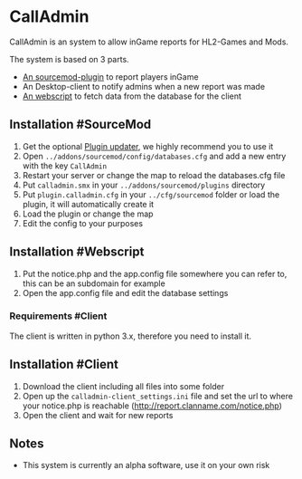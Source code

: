 # CallAdmin  
CallAdmin is an system to allow inGame reports for HL2-Games and Mods.  

The system is based on 3 parts.  
* [An sourcemod-plugin](https://github.com/Impact123/CallAdmin/) to report players inGame  
* An Desktop-client to notify admins  when a new report was made  
* [An webscript](https://github.com/Impact123/CallAdmin/) to fetch data from the database for the client  


## Installation #SourceMod
1. Get the optional [Plugin updater](http://forums.alliedmods.net/showthread.php?t=169095), we highly recommend you to use it  
2. Open `../addons/sourcemod/config/databases.cfg` and add a new entry with the key `CallAdmin`  
3. Restart your server or change the map to reload the databases.cfg file  
3. Put `calladmin.smx` in your `../addons/sourcemod/plugins` directory  
5. Put `plugin.calladmin.cfg` in your `../cfg/sourcemod` folder or load the plugin, it will automatically create it  
6. Load the plugin or change the map  
7. Edit the config to your purposes  


## Installation #Webscript
1. Put the notice.php and the app.config file somewhere you can refer to, this can be an subdomain for example  
2. Open the app.config file and edit the database settings


### Requirements #Client
The client is written in python 3.x, therefore you need to install it.


## Installation #Client
1. Download the client including all files into some folder  
2. Open up the `calladmin-client_settings.ini` file and set the url to where your notice.php is reachable (http://report.clanname.com/notice.php)  
3. Open the client and wait for new reports  


## Notes
* This system is currently an alpha software, use it on your own risk  
